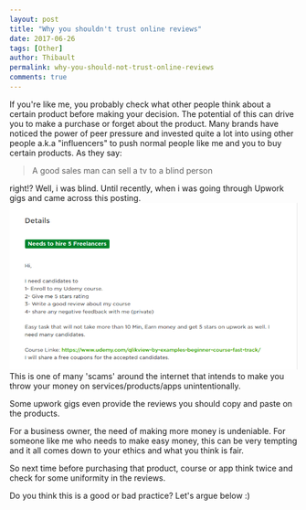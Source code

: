 ```yaml
---
layout: post
title: "Why you shouldn't trust online reviews"
date: 2017-06-26
tags: [Other]
author: Thibault
permalink: why-you-should-not-trust-online-reviews
comments: true
---
```


If you're like me, you probably check what other people think about a certain product before making your decision.
The potential of this can drive you to make a purchase or forget about the product.
Many brands have noticed the power of peer pressure and invested quite a lot into using other people a.k.a "influencers" to push normal people like me and you to buy certain products. As they say:

> A good sales man can sell a tv to a blind person

right!? Well, i was blind. Until recently, when i was going through Upwork gigs and came across this posting.
![upwork](/static/img/review.png "Upwork gig")
This is one of many 'scams' around the internet that intends to make you throw your money on services/products/apps unintentionally.

Some upwork gigs even provide the reviews you should copy and paste on the products.

For a business owner, the need of making more money is undeniable. For someone like me who needs to make easy money, this can be very tempting and it all comes down to your ethics and what you think is fair.

So next time before purchasing that product, course or app think twice and check for some uniformity in the reviews.

Do you think this is a good or bad practice? Let's argue below :)